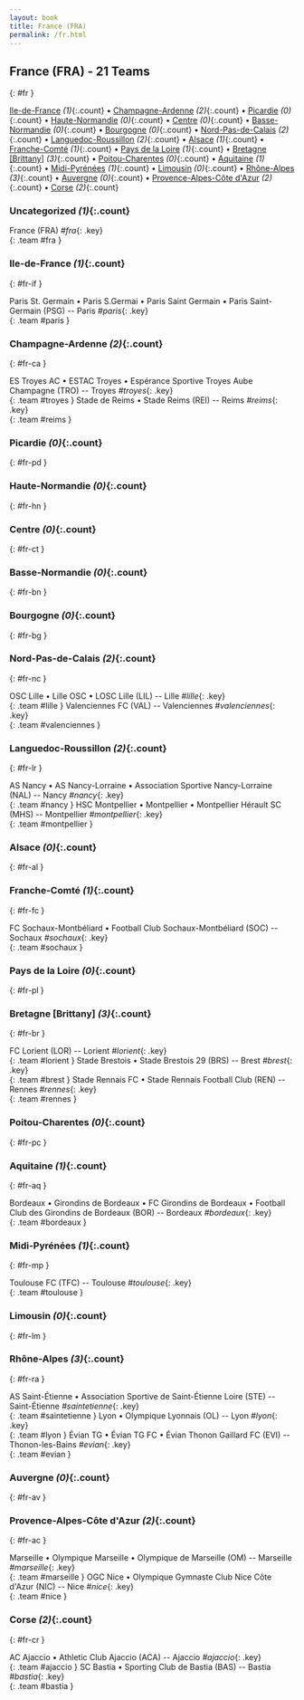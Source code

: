 ```yaml
---
layout: book
title: France (FRA)
permalink: /fr.html
---
```


## France (FRA) - 21 Teams
{: #fr }






[Ile-de-France](#fr-if) _(1)_{:.count} • [Champagne-Ardenne](#fr-ca) _(2)_{:.count} • [Picardie](#fr-pd) _(0)_{:.count} • [Haute-Normandie](#fr-hn) _(0)_{:.count} • [Centre](#fr-ct) _(0)_{:.count} • [Basse-Normandie](#fr-bn) _(0)_{:.count} • [Bourgogne](#fr-bg) _(0)_{:.count} • [Nord-Pas-de-Calais](#fr-nc) _(2)_{:.count} • [Languedoc-Roussillon](#fr-lr) _(2)_{:.count} • [Alsace](#fr-al) _(1)_{:.count} • [Franche-Comté](#fr-fc) _(1)_{:.count} • [Pays de la Loire](#fr-pl) _(1)_{:.count} • [Bretagne [Brittany]](#fr-br) _(3)_{:.count} • [Poitou-Charentes](#fr-pc) _(0)_{:.count} • [Aquitaine](#fr-aq) _(1)_{:.count} • [Midi-Pyrénées](#fr-mp) _(1)_{:.count} • [Limousin](#fr-lm) _(0)_{:.count} • [Rhône-Alpes](#fr-ra) _(3)_{:.count} • [Auvergne](#fr-av) _(0)_{:.count} • [Provence-Alpes-Côte d'Azur](#fr-ac) _(2)_{:.count} • [Corse](#fr-cr) _(2)_{:.count}


### Uncategorized _(1)_{:.count}

France  (FRA)  _#fra_{: .key} <br>
{: .team #fra }



### Ile-de-France _(1)_{:.count}
{: #fr-if }





<div class='columns3' markdown='1'>

Paris St. Germain • Paris S.Germai • Paris Saint Germain • Paris Saint-Germain  (PSG)  -- Paris _#paris_{: .key} <br>
{: .team #paris }

</div>



### Champagne-Ardenne _(2)_{:.count}
{: #fr-ca }





<div class='columns3' markdown='1'>

ES Troyes AC • ESTAC Troyes • Espérance Sportive Troyes Aube Champagne  (TRO)  -- Troyes _#troyes_{: .key} <br>
{: .team #troyes }
Stade de Reims • Stade Reims  (REI)  -- Reims _#reims_{: .key} <br>
{: .team #reims }

</div>



### Picardie _(0)_{:.count}
{: #fr-pd }





<div class='columns3' markdown='1'>


</div>



### Haute-Normandie _(0)_{:.count}
{: #fr-hn }





<div class='columns3' markdown='1'>


</div>



### Centre _(0)_{:.count}
{: #fr-ct }





<div class='columns3' markdown='1'>


</div>



### Basse-Normandie _(0)_{:.count}
{: #fr-bn }





<div class='columns3' markdown='1'>


</div>



### Bourgogne _(0)_{:.count}
{: #fr-bg }





<div class='columns3' markdown='1'>


</div>



### Nord-Pas-de-Calais _(2)_{:.count}
{: #fr-nc }





<div class='columns3' markdown='1'>

OSC Lille • Lille OSC • LOSC Lille  (LIL)  -- Lille _#lille_{: .key} <br>
{: .team #lille }
Valenciennes FC  (VAL)  -- Valenciennes _#valenciennes_{: .key} <br>
{: .team #valenciennes }

</div>



### Languedoc-Roussillon _(2)_{:.count}
{: #fr-lr }





<div class='columns3' markdown='1'>

AS Nancy • AS Nancy-Lorraine • Association Sportive Nancy-Lorraine  (NAL)  -- Nancy _#nancy_{: .key} <br>
{: .team #nancy }
HSC Montpellier • Montpellier • Montpellier Hérault SC  (MHS)  -- Montpellier _#montpellier_{: .key} <br>
{: .team #montpellier }

</div>



### Alsace _(0)_{:.count}
{: #fr-al }





<div class='columns3' markdown='1'>


</div>



### Franche-Comté _(1)_{:.count}
{: #fr-fc }





<div class='columns3' markdown='1'>

FC Sochaux-Montbéliard • Football Club Sochaux-Montbéliard  (SOC)  -- Sochaux _#sochaux_{: .key} <br>
{: .team #sochaux }

</div>



### Pays de la Loire _(0)_{:.count}
{: #fr-pl }





<div class='columns3' markdown='1'>


</div>



### Bretagne [Brittany] _(3)_{:.count}
{: #fr-br }





<div class='columns3' markdown='1'>

FC Lorient  (LOR)  -- Lorient _#lorient_{: .key} <br>
{: .team #lorient }
Stade Brestois • Stade Brestois 29  (BRS)  -- Brest _#brest_{: .key} <br>
{: .team #brest }
Stade Rennais FC • Stade Rennais Football Club  (REN)  -- Rennes _#rennes_{: .key} <br>
{: .team #rennes }

</div>



### Poitou-Charentes _(0)_{:.count}
{: #fr-pc }





<div class='columns3' markdown='1'>


</div>



### Aquitaine _(1)_{:.count}
{: #fr-aq }





<div class='columns3' markdown='1'>

Bordeaux • Girondins de Bordeaux • FC Girondins de Bordeaux • Football Club des Girondins de Bordeaux  (BOR)  -- Bordeaux _#bordeaux_{: .key} <br>
{: .team #bordeaux }

</div>



### Midi-Pyrénées _(1)_{:.count}
{: #fr-mp }





<div class='columns3' markdown='1'>

Toulouse FC  (TFC)  -- Toulouse _#toulouse_{: .key} <br>
{: .team #toulouse }

</div>



### Limousin _(0)_{:.count}
{: #fr-lm }





<div class='columns3' markdown='1'>


</div>



### Rhône-Alpes _(3)_{:.count}
{: #fr-ra }





<div class='columns3' markdown='1'>

AS Saint-Étienne • Association Sportive de Saint-Étienne Loire  (STE)  -- Saint-Étienne _#saintetienne_{: .key} <br>
{: .team #saintetienne }
Lyon • Olympique Lyonnais  (OL)  -- Lyon _#lyon_{: .key} <br>
{: .team #lyon }
Évian TG • Évian TG FC • Évian Thonon Gaillard FC  (EVI)  -- Thonon-les-Bains _#evian_{: .key} <br>
{: .team #evian }

</div>



### Auvergne _(0)_{:.count}
{: #fr-av }





<div class='columns3' markdown='1'>


</div>



### Provence-Alpes-Côte d'Azur _(2)_{:.count}
{: #fr-ac }





<div class='columns3' markdown='1'>

Marseille • Olympique Marseille • Olympique de Marseille  (OM)  -- Marseille _#marseille_{: .key} <br>
{: .team #marseille }
OGC Nice • Olympique Gymnaste Club Nice Côte d'Azur  (NIC)  -- Nice _#nice_{: .key} <br>
{: .team #nice }

</div>



### Corse _(2)_{:.count}
{: #fr-cr }





<div class='columns3' markdown='1'>

AC Ajaccio • Athletic Club Ajaccio  (ACA)  -- Ajaccio _#ajaccio_{: .key} <br>
{: .team #ajaccio }
SC Bastia • Sporting Club de Bastia  (BAS)  -- Bastia _#bastia_{: .key} <br>
{: .team #bastia }

</div>


 
